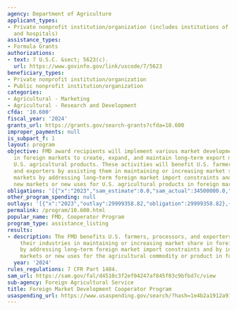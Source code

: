```yaml
---
agency: Department of Agriculture
applicant_types:
- Private nonprofit institution/organization (includes institutions of higher education
  and hospitals)
assistance_types:
- Formula Grants
authorizations:
- text: 7 U.S.C. &sect; 5623(c).
  url: https://www.govinfo.gov/link/uscode/7/5623
beneficiary_types:
- Private nonprofit institution/organization
- Public nonprofit institution/organization
categories:
- Agricultural - Marketing
- Agricultural - Research and Development
cfda: '10.600'
fiscal_year: '2024'
grants_url: https://grants.gov/search-grants?cfda=10.600
improper_payments: null
is_subpart_f: 1
layout: program
objective: FMD award recipients will implement various market development activities
  in foreign markets to create, expand, and maintain long–term export markets for
  U.S. agricultural products. These activities will benefit U.S. farmers, processors,
  and exporters by assisting them in maintaining or increasing market share in foreign
  markets by addressing long–term foreign market import constraints and by identifying
  new markets or new uses for U.S. agricultural products in foreign markets.
obligations: '[{"x":"2023","sam_estimate":0.0,"sam_actual":34500000.0,"usa_spending_actual":29999358.82},{"x":"2024","sam_estimate":0.0,"sam_actual":34500000.0,"usa_spending_actual":29949395.27},{"x":"2025","sam_estimate":0.0,"sam_actual":34500000.0,"usa_spending_actual":758258.88}]'
other_program_spending: null
outlays: '[{"x":"2023","outlay":29999358.82,"obligation":29999358.82},{"x":"2024","outlay":23696400.48,"obligation":29949395.27},{"x":"2025","outlay":758258.88,"obligation":758258.88}]'
permalink: /program/10.600.html
popular_name: FMD, Cooperator Program
program_type: assistance_listing
results:
- description: The FMD benefits U.S. farmers, processors, and exporters by assisting
    their industries in maintaining or increasing market share in foreign markets
    by addressing long–term foreign market import constraints and by identifying new
    markets or new uses for the agricultural commodity or product in foreign markets.
  year: '2024'
rules_regulations: 7 CFR Part 1484.
sam_url: https://sam.gov/fal/d4510c3f2ef04247af845f03c9bfbd7c/view
sub-agency: Foreign Agricultural Service
title: Foreign Market Development Cooperator Program
usaspending_url: https://www.usaspending.gov/search/?hash=1e4b2a1912a910f74949582b19c9377c
---
```

